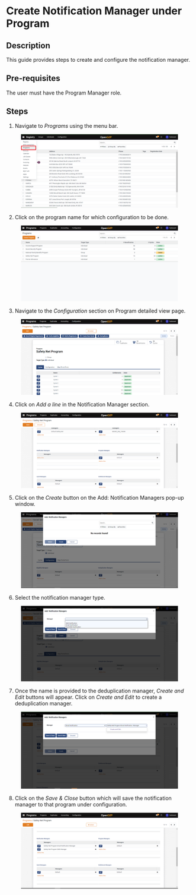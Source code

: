 # Create Notification Manager under Program

## Description

This guide provides steps to create and configure the notification manager.

## Pre-requisites

The user must have the Program Manager role.

## Steps

1. Navigate to _Programs_ using the menu bar.

<figure><img src="../../../../../.gitbook/assets/programs.png" alt=""><figcaption></figcaption></figure>

2. Click on the program name for which configuration to be done.

<figure><img src="../../../../../.gitbook/assets/program-list-view-page.png" alt=""><figcaption></figcaption></figure>

3. Navigate to the _Configuration_ section on Program detailed view page.

<figure><img src="../../../../../.gitbook/assets/program-detailed-view.png" alt=""><figcaption></figcaption></figure>

4. Click on _Add a line_ in the Notification Manager section.

<figure><img src="../../../../../.gitbook/assets/add-notification-manager.png" alt=""><figcaption></figcaption></figure>

5. Click on the _Create_ button on the Add: Notification Managers pop-up window.

<figure><img src="../../../../../.gitbook/assets/add-notification-managers-window.png" alt=""><figcaption></figcaption></figure>

6. Select the notification manager type.

<figure><img src="../../../../../.gitbook/assets/notification-manager-types.png" alt=""><figcaption></figcaption></figure>

7. Once the name is provided to the deduplication manager, _Create and Edit_ buttons will appear. Click on _Create and Edit_ to create a deduplication manager.

<figure><img src="../../../../../.gitbook/assets/notification-manager-create-and-edit.png" alt=""><figcaption></figcaption></figure>

8. Click on the _Save & Close_ button which will save the notification manager to that program under configuration.

<figure><img src="../../../../../.gitbook/assets/added-notification-manager.png" alt=""><figcaption></figcaption></figure>
